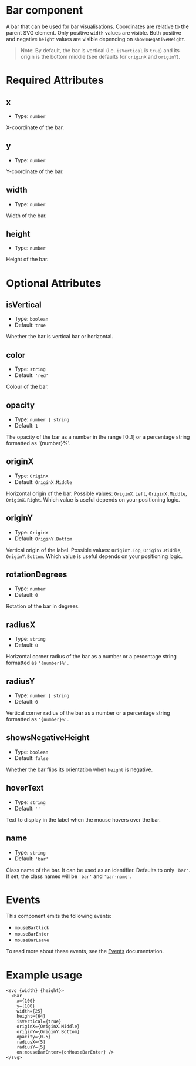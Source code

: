 # Bar component

A bar that can be used for bar visualisations.
Coordinates are relative to the parent SVG element.
Only positive `width` values are visible.
Both positive and negative `height` values are visible
depending on `showsNegativeHeight`.

> Note: By default, the bar is vertical (i.e. `isVertical` is `true`)
> and its origin is the bottom middle (see defaults for `originX` and `originY`).

# Required Attributes

## x

- Type: `number`

X-coordinate of the bar.

## y

- Type: `number`

Y-coordinate of the bar.

## width

- Type: `number`

Width of the bar.

## height

- Type: `number`

Height of the bar.

# Optional Attributes

## isVertical

- Type: `boolean`
- Default: `true`

Whether the bar is vertical bar or horizontal.

## color

- Type: `string`
- Default: `'red'`

Colour of the bar.

## opacity

- Type: `number | string`
- Default: `1`

The opacity of the bar as a number in the range [0..1] or
a percentage string formatted as '{number}%'.

## originX

- Type: `OriginX`
- Default: `OriginX.Middle`

Horizontal origin of the bar.
Possible values: `OriginX.Left`, `OriginX.Middle`, `OriginX.Right`.
Which value is useful depends on your positioning logic.

## originY

- Type: `OriginY`
- Default: `OriginY.Bottom`

Vertical origin of the label.
Possible values: `OriginY.Top`, `OriginY.Middle`, `OriginY.Bottom`.
Which value is useful depends on your positioning logic.

## rotationDegrees

- Type: `number`
- Default: `0`

Rotation of the bar in degrees.

## radiusX

- Type: `string`
- Default: `0`

Horizontal corner radius of the bar as a number
or a percentage string formatted as `'{number}%'`.

## radiusY

- Type: `number | string`
- Default: `0`

Vertical corner radius of the bar as a number
or a percentage string formatted as `'{number}%'`.

## showsNegativeHeight

- Type: `boolean`
- Default: `false`

Whether the bar flips its orientation when `height` is negative.

## hoverText

- Type: `string`
- Default: `''`

Text to display in the label when the mouse hovers over the bar.

## name

- Type: `string`
- Default: `'bar'`

Class name of the bar. It can be used as an identifier.
Defaults to only `'bar'`.
If set, the class names will be `'bar'` and `'bar-name'`.

# Events

This component emits the following events:

- `mouseBarClick`
- `mouseBarEnter`
- `mouseBarLeave`

To read more about these events, see the [Events](../utils/events.md) documentation.

# Example usage

```svelte
<svg {width} {height}>
  <Bar
    x={100}
    y={100}
    width={25}
    height={64}
    isVertical={true}
    originX={OriginX.Middle}
    originY={OriginY.Bottom}
    opacity={0.5}
    radiusX={5}
    radiusY={5}
    on:mouseBarEnter={onMouseBarEnter} />
</svg>
```
